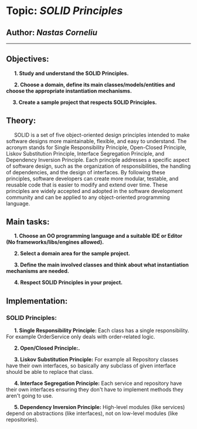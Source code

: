 # Topic: *SOLID Principles*
## Author: *Nastas Corneliu*

------
## Objectives:
&ensp; &ensp; __1. Study and understand the SOLID Principles.__

&ensp; &ensp; __2. Choose a domain, define its main classes/models/entities and choose the appropriate instantiation mechanisms.__

&ensp; &ensp;__3. Create a sample project that respects SOLID Principles.__

## Theory:
&ensp; &ensp; SOLID is a set of five object-oriented design principles intended to make software designs more maintainable, flexible, and easy to understand. The acronym stands for Single Responsibility Principle, Open-Closed Principle, Liskov Substitution Principle, Interface Segregation Principle, and Dependency Inversion Principle. Each principle addresses a specific aspect of software design, such as the organization of responsibilities, the handling of dependencies, and the design of interfaces. By following these principles, software developers can create more modular, testable, and reusable code that is easier to modify and extend over time. These principles are widely accepted and adopted in the software development community and can be applied to any object-oriented programming language.

## Main tasks:
&ensp; &ensp; __1. Choose an OO programming language and a suitable IDE or Editor (No frameworks/libs/engines allowed).__

&ensp; &ensp; __2. Select a domain area for the sample project.__

&ensp; &ensp; __3. Define the main involved classes and think about what instantiation mechanisms are needed.__

&ensp; &ensp; __4. Respect SOLID Principles in your project.__

## Implementation:
### SOLID Principles:
&ensp; &ensp; __1. Single Responsibility Principle:__ Each class has a single responsibility. For example OrderService only deals with order-related logic.

&ensp; &ensp; __2. Open/Closed Principle:.__ 

&ensp; &ensp; __3. Liskov Substitution Principle:__ For example all Repository classes have their own interfaces, so basically any subclass of given interface should be able to replace that class.

&ensp; &ensp; __4. Interface Segregation Principle:__ Each service and repository have their own interfaces ensuring they don't have to implement methods they aren't going to use.

&ensp; &ensp; __5. Dependency Inversion Principle:__ High-level modules (like services) depend on abstractions (like interfaces), not on low-level modules (like repositories).

